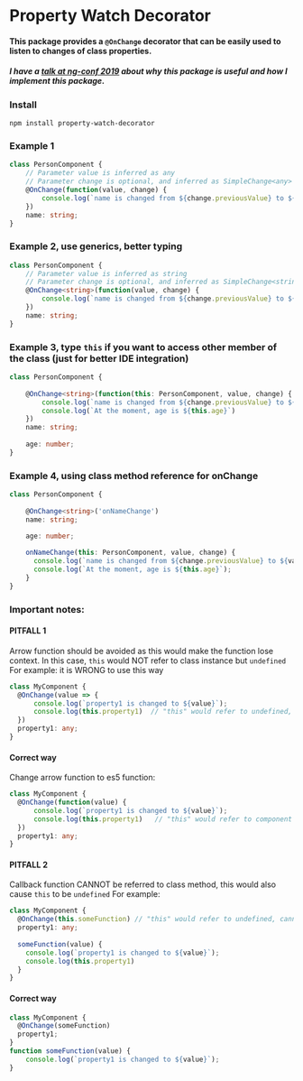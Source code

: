 # Property Watch Decorator

#### This package provides a `@OnChange` decorator that can be easily used to listen to changes of class properties.

##### I have a [talk at ng-conf 2019](https://www.youtube.com/watch?v=rVDMmlCRvkg&list=PLOETEcp3DkCpimylVKTDe968yNmNIajlR&index=22) about why this package is useful and how I implement this package.

### Install
```npm install property-watch-decorator```

### Example 1
```typescript
class PersonComponent {
    // Parameter value is inferred as any
    // Parameter change is optional, and inferred as SimpleChange<any>
    @OnChange(function(value, change) {
        console.log(`name is changed from ${change.previousValue} to ${value}`);
    })  
    name: string;
}
```

### Example 2, use generics, better typing
```typescript
class PersonComponent {
    // Parameter value is inferred as string
    // Parameter change is optional, and inferred as SimpleChange<string>
    @OnChange<string>(function(value, change) {
        console.log(`name is changed from ${change.previousValue} to ${value}`);
    })  
    name: string;
}
```

### Example 3, type `this` if you want to access other member of the class (just for better IDE integration)
```typescript
class PersonComponent {
 
    @OnChange<string>(function(this: PersonComponent, value, change) {
        console.log(`name is changed from ${change.previousValue} to ${value}`);
        console.log(`At the moment, age is ${this.age}`)
    })  
    name: string;
    
    age: number;
}
```

### Example 4, using class method reference for onChange
```typescript
class PersonComponent {
 
    @OnChange<string>('onNameChange')  
    name: string;
    
    age: number;

    onNameChange(this: PersonComponent, value, change) {
      console.log(`name is changed from ${change.previousValue} to ${value}`);
      console.log(`At the moment, age is ${this.age}`);
    }
}
```

### Important notes: 
#### PITFALL 1
Arrow function should be avoided as this would make the function lose context. In this case, `this` would NOT refer to class instance but `undefined`
For example: it is WRONG to use this way
```typescript
class MyComponent {
  @OnChange(value => {
      console.log(`property1 is changed to ${value}`);
      console.log(this.property1)  // "this" would refer to undefined, cannot access "property1" of undefined
  })
  property1: any;
}
```
#### Correct way
Change arrow function to es5 function:
```typescript
class MyComponent {
  @OnChange(function(value) {
      console.log(`property1 is changed to ${value}`);
      console.log(this.property1)   // "this" would refer to component instance
  })
  property1: any;
}
```

#### PITFALL 2
Callback function CANNOT be referred to class method, this would also cause `this` to be `undefined` 
For example:
```typescript
class MyComponent {
  @OnChange(this.someFunction) // "this" would refer to undefined, cannot access "someFunction" of undefined
  property1: any;
  
  someFunction(value) {
    console.log(`property1 is changed to ${value}`);
    console.log(this.property1)   
  }
}

```
#### Correct way
```typescript
class MyComponent {
  @OnChange(someFunction)
  property1;
}
function someFunction(value) {
    console.log(`property1 is changed to ${value}`);
}

```
